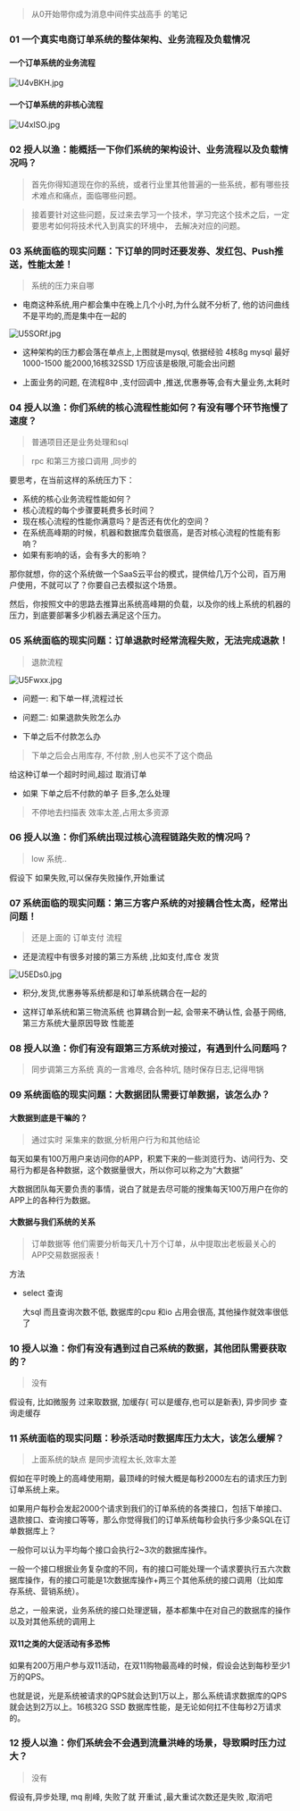 
> 从0开始带你成为消息中间件实战高手 的笔记



### 01 一个真实电商订单系统的整体架构、业务流程及负载情况

#### 一个订单系统的业务流程

<img src="https://s1.ax1x.com/2020/07/20/U4vBKH.jpg" alt="U4vBKH.jpg" border="0" />


####   一个订单系统的非核心流程
<img src="https://s1.ax1x.com/2020/07/20/U4xISO.jpg" alt="U4xISO.jpg" border="0" />

### 02 授人以渔：能概括一下你们系统的架构设计、业务流程以及负载情况吗？
> 首先你得知道现在你的系统，或者行业里其他普遍的一些系统，都有哪些技术难点和痛点，面临哪些问题。

>  接着要针对这些问题，反过来去学习一个技术，学习完这个技术之后，一定要思考如何将技术代入到真实的环境中，
  去解决对应的问题。
  
### 03 系统面临的现实问题：下订单的同时还要发券、发红包、Push推送，性能太差！

> 系统的压力来自哪

+ 电商这种系统,用户都会集中在晚上几个小时,为什么就不分析了, 他的访问曲线不是平均的,而是集中在一起的

<img src="https://s1.ax1x.com/2020/07/20/U5SORf.jpg" alt="U5SORf.jpg" border="0" />

+ 这种架构的压力都会落在单点上,上图就是mysql, 依据经验 4核8g mysql 最好1000-1500 能2000,16核32SSD 1万应该是极限,可能会出问题

+ 上面业务的问题, 在流程8中 ,支付回调中 ,推送,优惠券等,会有大量业务,太耗时


### 04 授人以渔：你们系统的核心流程性能如何？有没有哪个环节拖慢了速度？
> 普通项目还是业务处理和sql

> rpc 和第三方接口调用 ,同步的

要思考，在当前这样的系统压力下：

+ 系统的核心业务流程性能如何？
+ 核心流程的每个步骤要耗费多长时间？
+ 现在核心流程的性能你满意吗？是否还有优化的空间？
+ 在系统高峰期的时候，机器和数据库负载很高，是否对核心流程的性能有影响？
+ 如果有影响的话，会有多大的影响？

那你就想，你的这个系统做一个SaaS云平台的模式，提供给几万个公司，百万用户使用，不就可以了？你要自己去模拟这个场景。

然后，你按照文中的思路去推算出系统高峰期的负载，以及你的线上系统的机器的压力，到底要部署多少机器去满足这个压力。 


### 05 系统面临的现实问题：订单退款时经常流程失败，无法完成退款！
> 退款流程

<img src="https://s1.ax1x.com/2020/07/20/U5Fwxx.jpg" alt="U5Fwxx.jpg" border="0" />

+ 问题一: 和下单一样,流程过长  

+ 问题二: 如果退款失败怎么办

+ 下单之后不付款怎么办
> 下单之后会占用库存, 不付款 ,别人也买不了这个商品

给这种订单一个超时时间,超过 取消订单

+ 如果 下单之后不付款的单子 巨多,怎么处理
> 不停地去扫描表  效率太差,占用太多资源


### 06 授人以渔：你们系统出现过核心流程链路失败的情况吗？
> low 系统..

假设下 如果失败,可以保存失败操作,开始重试

### 07 系统面临的现实问题：第三方客户系统的对接耦合性太高，经常出问题！
> 还是上面的 订单支付 流程

+ 还是流程中有很多对接的第三方系统 ,比如支付,库仓 发货

<img src="https://s1.ax1x.com/2020/07/20/U5EDs0.jpg" alt="U5EDs0.jpg" border="0" />


+ 积分,发货,优惠券等系统都是和订单系统耦合在一起的

+ 这样订单系统和第三物流系统 也算耦合到一起, 会带来不确认性, 会基于网络,第三方系统大量原因导致 性能差

### 08 授人以渔：你们有没有跟第三方系统对接过，有遇到什么问题吗？
> 同步调第三方系统 真的一言难尽,  会各种坑, 随时保存日志,记得甩锅

### 09 系统面临的现实问题：大数据团队需要订单数据，该怎么办？

#### 大数据到底是干嘛的？
> 通过实时 采集来的数据,分析用户行为和其他结论 

每天如果有100万用户来访问你的APP，积累下来的一些浏览行为、访问行为、交易行为都是各种数据，这个数据量很大，所以你可以称之为“大数据”

大数据团队每天要负责的事情，说白了就是去尽可能的搜集每天100万用户在你的APP上的各种行为数据。

#### 大数据与我们系统的关系
> 订单数据等  他们需要分析每天几十万个订单，从中提取出老板最关心的APP交易数据报表！ 

方法

   +   select 查询
       
        大sql  而且查询次数不低,  数据库的cpu 和io 占用会很高, 其他操作就效率很低了
        

### 10 授人以渔：你们有没有遇到过自己系统的数据，其他团队需要获取的？
> 没有 

假设有, 比如微服务 过来取数据, 加缓存( 可以是缓存,也可以是新表), 异步同步  查询走缓存 

### 11 系统面临的现实问题：秒杀活动时数据库压力太大，该怎么缓解？

> 上面系统的缺点 是同步流程太长,效率太差

 假如在平时晚上的高峰使用期，最顶峰的时候大概是每秒2000左右的请求压力到订单系统上来。
 
 如果用户每秒会发起2000个请求到我们的订单系统的各类接口，包括下单接口、退款接口、查询接口等等，那么你觉得我们的订单系统每秒会执行多少条SQL在订单数据库上？
 
 一般你可以认为平均每个接口会执行2~3次的数据库操作。
 
 一般一个接口根据业务复杂度的不同，有的接口可能处理一个请求要执行五六次数据库操作，有的接口可能是1次数据库操作+两三个其他系统的接口调用（比如库存系统、营销系统）。

 总之，一般来说，业务系统的接口处理逻辑，基本都集中在对自己的数据库的操作以及对其他系统的调用上
 
 
#### 双11之类的大促活动有多恐怖

如果有200万用户参与双11活动，在双11购物最高峰的时候，假设会达到每秒至少1万的QPS。

也就是说，光是系统被请求的QPS就会达到1万以上，那么系统请求数据库的QPS就会达到2万以上。16核32G SSD 数据库性能，是无论如何扛不住每秒2万请求的。 

### 12 授人以渔：你们系统会不会遇到流量洪峰的场景，导致瞬时压力过大？
> 没有

假设有,异步处理, mq 削峰,  失败了就  开重试 ,最大重试次数还是失败  ,取消吧










